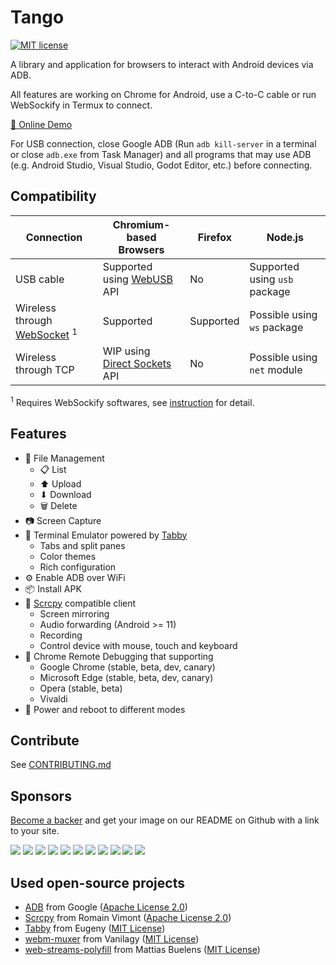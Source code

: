 # Tango

[![MIT license](https://img.shields.io/github/license/yume-chan/ya-webadb)](https://github.com/yume-chan/ya-webadb/blob/main/LICENSE)

A library and application for browsers to interact with Android devices via ADB.

All features are working on Chrome for Android, use a C-to-C cable or run WebSockify in Termux to connect.

[🚀 Online Demo](https://wjaywjay.github.io/ya-webadb)

For USB connection, close Google ADB (Run `adb kill-server` in a terminal or close `adb.exe` from Task Manager) and all programs that may use ADB (e.g. Android Studio, Visual Studio, Godot Editor, etc.) before connecting.

## Compatibility

| Connection                                | Chromium-based Browsers        | Firefox   | Node.js                       |
| ----------------------------------------- | ------------------------------ | --------- | ----------------------------- |
| USB cable                                 | Supported using [WebUSB] API   | No        | Supported using `usb` package |
| Wireless through [WebSocket] <sup>1</sup> | Supported                      | Supported | Possible using `ws` package   |
| Wireless through TCP                      | WIP using [Direct Sockets] API | No        | Possible using `net` module   |

[webusb]: https://wicg.github.io/webusb/
[websocket]: https://websockets.spec.whatwg.org/
[direct sockets]: https://wicg.github.io/direct-sockets/

<sup>1</sup> Requires WebSockify softwares, see [instruction](https://github.com/yume-chan/ya-webadb/discussions/245#discussioncomment-384030) for detail.

## Features

-   📁 File Management
    -   📋 List
    -   ⬆ Upload
    -   ⬇ Download
    -   🗑 Delete
-   📷 Screen Capture
-   📜 Terminal Emulator powered by [Tabby](https://github.com/Eugeny/tabby)
    -   Tabs and split panes
    -   Color themes
    -   Rich configuration
-   ⚙ Enable ADB over WiFi
-   📦 Install APK
-   🎥 [Scrcpy](https://github.com/Genymobile/scrcpy) compatible client
    -   Screen mirroring
    -   Audio forwarding (Android >= 11)
    -   Recording
    -   Control device with mouse, touch and keyboard
-   🐛 Chrome Remote Debugging that supporting
    -   Google Chrome (stable, beta, dev, canary)
    -   Microsoft Edge (stable, beta, dev, canary)
    -   Opera (stable, beta)
    -   Vivaldi
-   🔌 Power and reboot to different modes

## Contribute

See [CONTRIBUTING.md](./CONTRIBUTING.md)

## Sponsors

[Become a backer](https://opencollective.com/ya-webadb) and get your image on our README on Github with a link to your site.

<a href="https://opencollective.com/ya-webadb/backer/0/website?requireActive=false" target="_blank"><img src="https://opencollective.com/ya-webadb/backer/0/avatar.svg?requireActive=false"></a>
<a href="https://opencollective.com/ya-webadb/backer/1/website?requireActive=false" target="_blank"><img src="https://opencollective.com/ya-webadb/backer/1/avatar.svg?requireActive=false"></a>
<a href="https://opencollective.com/ya-webadb/backer/2/website?requireActive=false" target="_blank"><img src="https://opencollective.com/ya-webadb/backer/2/avatar.svg?requireActive=false"></a>
<a href="https://opencollective.com/ya-webadb/backer/3/website?requireActive=false" target="_blank"><img src="https://opencollective.com/ya-webadb/backer/3/avatar.svg?requireActive=false"></a>
<a href="https://opencollective.com/ya-webadb/backer/4/website?requireActive=false" target="_blank"><img src="https://opencollective.com/ya-webadb/backer/4/avatar.svg?requireActive=false"></a>
<a href="https://opencollective.com/ya-webadb/backer/5/website?requireActive=false" target="_blank"><img src="https://opencollective.com/ya-webadb/backer/5/avatar.svg?requireActive=false"></a>
<a href="https://opencollective.com/ya-webadb/backer/6/website?requireActive=false" target="_blank"><img src="https://opencollective.com/ya-webadb/backer/6/avatar.svg?requireActive=false"></a>
<a href="https://opencollective.com/ya-webadb/backer/7/website?requireActive=false" target="_blank"><img src="https://opencollective.com/ya-webadb/backer/7/avatar.svg?requireActive=false"></a>
<a href="https://opencollective.com/ya-webadb/backer/8/website?requireActive=false" target="_blank"><img src="https://opencollective.com/ya-webadb/backer/8/avatar.svg?requireActive=false"></a>
<a href="https://opencollective.com/ya-webadb/backer/9/website?requireActive=false" target="_blank"><img src="https://opencollective.com/ya-webadb/backer/9/avatar.svg?requireActive=false"></a>
<a href="https://opencollective.com/ya-webadb/backer/10/website?requireActive=false" target="_blank"><img src="https://opencollective.com/ya-webadb/backer/10/avatar.svg?requireActive=false"></a>

## Used open-source projects

-   [ADB](https://android.googlesource.com/platform/packages/modules/adb) from Google ([Apache License 2.0](./adb.NOTICE))
-   [Scrcpy](https://github.com/Genymobile/scrcpy) from Romain Vimont ([Apache License 2.0](https://github.com/Genymobile/scrcpy/blob/master/LICENSE))
-   [Tabby](https://github.com/Eugeny/tabby) from Eugeny ([MIT License](https://github.com/Eugeny/tabby/blob/master/LICENSE))
-   [webm-muxer](https://github.com/Vanilagy/webm-muxer) from Vanilagy ([MIT License](https://github.com/Vanilagy/webm-muxer/blob/main/LICENSE))
-   [web-streams-polyfill](https://github.com/MattiasBuelens/web-streams-polyfill) from Mattias Buelens ([MIT License](https://github.com/MattiasBuelens/web-streams-polyfill/blob/master/LICENSE))
